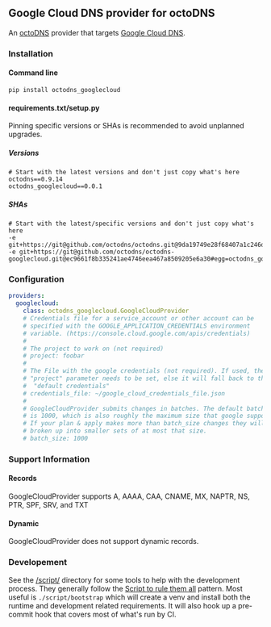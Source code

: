 ## Google Cloud DNS provider for octoDNS

An [octoDNS](https://github.com/octodns/octodns/) provider that targets [Google Cloud DNS](https://cloud.google.com/dns).

### Installation

#### Command line

```
pip install octodns_googlecloud
```

#### requirements.txt/setup.py

Pinning specific versions or SHAs is recommended to avoid unplanned upgrades.

##### Versions

```
# Start with the latest versions and don't just copy what's here
octodns==0.9.14
octodns_googlecloud==0.0.1
```

##### SHAs

```
# Start with the latest/specific versions and don't just copy what's here
-e git+https://git@github.com/octodns/octodns.git@9da19749e28f68407a1c246dfdf65663cdc1c422#egg=octodns
-e git+https://git@github.com/octodns/octodns-googlecloud.git@ec9661f8b335241ae4746eea467a8509205e6a30#egg=octodns_googlecloud
```

### Configuration

```yaml
providers:
  googlecloud:
    class: octodns_googlecloud.GoogleCloudProvider
    # Credentials file for a service_account or other account can be
    # specified with the GOOGLE_APPLICATION_CREDENTIALS environment
    # variable. (https://console.cloud.google.com/apis/credentials)
    #
    # The project to work on (not required)
    # project: foobar
    #
    # The File with the google credentials (not required). If used, the
    # "project" parameter needs to be set, else it will fall back to the
    #  "default credentials"
    # credentials_file: ~/google_cloud_credentials_file.json
    #
    # GoogleCloudProvider submits changes in batches. The default batch size
    # is 1000, which is also roughly the maximum size that google supports.
    # If your plan & apply makes more than batch_size changes they will be
    # broken up into smaller sets of at most that size.
    # batch_size: 1000
```

### Support Information

#### Records

GoogleCloudProvider supports A, AAAA, CAA, CNAME, MX, NAPTR, NS, PTR, SPF, SRV, and TXT

#### Dynamic

GoogleCloudProvider does not support dynamic records.

### Developement

See the [/script/](/script/) directory for some tools to help with the development process. They generally follow the [Script to rule them all](https://github.com/github/scripts-to-rule-them-all) pattern. Most useful is `./script/bootstrap` which will create a venv and install both the runtime and development related requirements. It will also hook up a pre-commit hook that covers most of what's run by CI.
